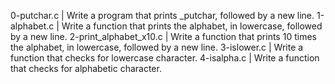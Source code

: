 0-putchar.c | Write a program that prints _putchar, followed by a new line.
1-alphabet.c | Write a function that prints the alphabet, in lowercase, followed by a new line.
2-print_alphabet_x10.c | Write a function that prints 10 times the alphabet, in lowercase, followed by a new line.
3-islower.c | Write a function that checks for lowercase character.
4-isalpha.c | Write a function that checks for alphabetic character.
